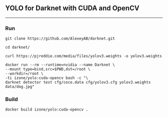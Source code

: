 ## YOLO for Darknet with CUDA and OpenCV 
-----
### Run
```
git clone https://github.com/AlexeyAB/darknet.git

cd darknet/

curl https://pjreddie.com/media/files/yolov3.weights -o yolov3.weights
```
```
docker run --rm --runtime=nvidia --name Darknet \
--mount type=bind,src=$PWD,dst=/root \
--workdir=/root \
-ti izone/yolo:cuda-opencv bash -c "\
darknet detector test cfg/coco.data cfg/yolov3.cfg yolov3.weights data/dog.jpg"
```
### Build
```
docker build izone/yolo:cuda-opencv .
```
